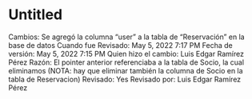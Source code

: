 # Untitled

Cambios: Se agregó la columna “user” a la tabla de “Reservación” en la base de datos
Cuando fue Revisado: May 5, 2022 7:17 PM
Fecha de  versión: May 5, 2022 7:15 PM
Quien hizo el cambio: Luis Edgar Ramírez Pérez
Razón: El pointer anterior referenciaba a la tabla de Socio, la cual eliminamos (NOTA: hay que eliminar también la columna de Socio en la tabla de Reservacion)
Revisado: Yes
Revisado por: Luis Edgar Ramírez Pérez